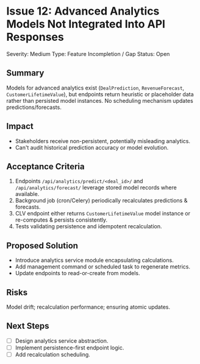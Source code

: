 # Issue 12: Advanced Analytics Models Not Integrated Into API Responses

Severity: Medium
Type: Feature Incompletion / Gap
Status: Open

## Summary
Models for advanced analytics exist (`DealPrediction`, `RevenueForecast`, `CustomerLifetimeValue`), but endpoints return heuristic or placeholder data rather than persisted model instances. No scheduling mechanism updates predictions/forecasts.

## Impact
- Stakeholders receive non-persistent, potentially misleading analytics.
- Can't audit historical prediction accuracy or model evolution.

## Acceptance Criteria
1. Endpoints `/api/analytics/predict/<deal_id>/` and `/api/analytics/forecast/` leverage stored model records where available.
2. Background job (cron/Celery) periodically recalculates predictions & forecasts.
3. CLV endpoint either returns `CustomerLifetimeValue` model instance or re-computes & persists consistently.
4. Tests validating persistence and idempotent recalculation.

## Proposed Solution
- Introduce analytics service module encapsulating calculations.
- Add management command or scheduled task to regenerate metrics.
- Update endpoints to read-or-create from models.

## Risks
Model drift; recalculation performance; ensuring atomic updates.

## Next Steps
- [ ] Design analytics service abstraction.
- [ ] Implement persistence-first endpoint logic.
- [ ] Add recalculation scheduling.
